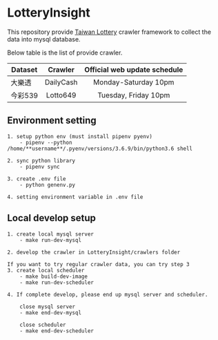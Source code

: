 # LotteryInsight

This repository provide [Taiwan Lottery](https://www.taiwanlottery.com.tw/index_new.aspx) crawler framework to collect the data into mysql database.

Below table is the list of provide crawler.

Dataset       | Crawler | Official web update schedule |
--------------|:-----:|:-----:|
大樂透    | DailyCash | Monday-Saturday 10pm |
今彩539   | Lotto649 | Tuesday, Friday 10pm |

## Environment setting

    1. setup python env (must install pipenv pyenv)
        - pipenv --python /home/**username**/.pyenv/versions/3.6.9/bin/python3.6 shell

    2. sync python library
        - pipenv sync

    3. create .env file
        - python genenv.py

    4. setting environment variable in .env file

## Local develop setup

    1. create local mysql server
        - make run-dev-mysql

    2. develop the crawler in LotteryInsight/crawlers folder

    If you want to try regular crawler data, you can try step 3
    3. create local scheduler
        - make build-dev-image
        - make run-dev-scheduler

    4. If complete develop, please end up mysql server and scheduler.

        close mysql server
        - make end-dev-mysql

        close scheduler
        - make end-dev-scheduler
